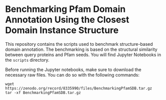 # Benchmarking Pfam Domain Annotation Using the Closest Domain Instance Structure

This repository contains the scripts used to benchmark structure-based domain annotation. The benchmarking is based on the structural similarity between query proteins and Pfam seeds. You will find Jupyter Notebooks in the `scripts` directory.

Before running the Jupyter notebooks, make sure to download the necessary raw files. You can do so with the following commands:

```
wget https://zenodo.org/record/8335990/files/BenchmarkingPfamSDB.tar.gz
tar -xf BenchmarkingPfamSDB.tar.gz
```
